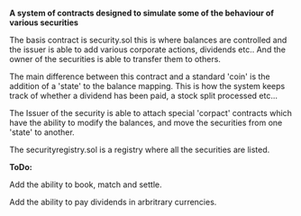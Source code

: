 **A system of contracts designed to simulate some of the behaviour of various securities**

The basis contract is security.sol this is where balances are controlled and the issuer is able to add various corporate actions, dividends etc.. And the owner of the securities is able to transfer them to others.

The main difference between this contract and a standard 'coin' is the addition of a 'state' to the balance mapping. This is how the system keeps track of whether a dividend has been paid, a stock split processed etc...

The Issuer of the security is able to attach special 'corpact' contracts which have the ability to modify the balances, and move the securities from one 'state' to another.

The securityregistry.sol is a registry where all the securities are listed.

**ToDo:**

Add the ability to book, match and settle.

Add the ability to pay dividends in arbritrary currencies.
